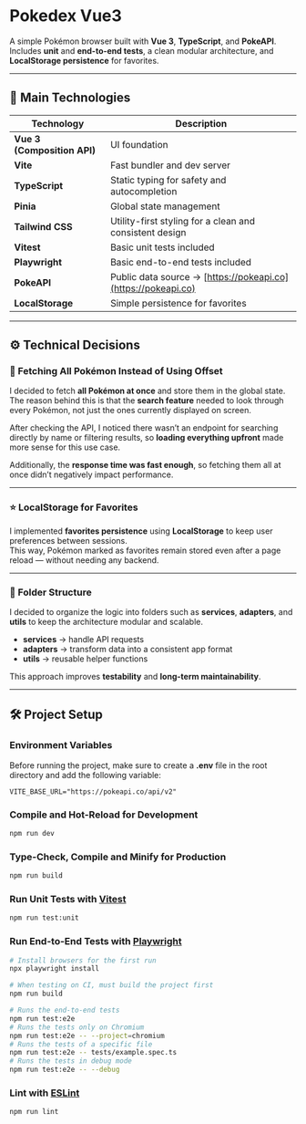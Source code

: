 # Pokedex Vue3

A simple Pokémon browser built with **Vue 3**, **TypeScript**, and **PokeAPI**.  
Includes **unit** and **end-to-end tests**, a clean modular architecture, and **LocalStorage persistence** for favorites.

---

## 🧩 Main Technologies

| Technology                  | Description                                                   |
| --------------------------- | ------------------------------------------------------------- |
| **Vue 3 (Composition API)** | UI foundation                                                 |
| **Vite**                    | Fast bundler and dev server                                   |
| **TypeScript**              | Static typing for safety and autocompletion                   |
| **Pinia**                   | Global state management                                       |
| **Tailwind CSS**            | Utility-first styling for a clean and consistent design       |
| **Vitest**                  | Basic unit tests included                                     |
| **Playwright**              | Basic end-to-end tests included                               |
| **PokeAPI**                 | Public data source → [https://pokeapi.co](https://pokeapi.co) |
| **LocalStorage**            | Simple persistence for favorites                              |

---

## ⚙️ Technical Decisions

### 🐾 Fetching All Pokémon Instead of Using Offset

I decided to fetch **all Pokémon at once** and store them in the global state.  
The reason behind this is that the **search feature** needed to look through every Pokémon, not just the ones currently displayed on screen.

After checking the API, I noticed there wasn’t an endpoint for searching directly by name or filtering results, so **loading everything upfront** made more sense for this use case.

Additionally, the **response time was fast enough**, so fetching them all at once didn’t negatively impact performance.

---

### ⭐ LocalStorage for Favorites

I implemented **favorites persistence** using **LocalStorage** to keep user preferences between sessions.  
This way, Pokémon marked as favorites remain stored even after a page reload — without needing any backend.

---

### 🧱 Folder Structure

I decided to organize the logic into folders such as **services**, **adapters**, and **utils** to keep the architecture modular and scalable.

- **services** → handle API requests
- **adapters** → transform data into a consistent app format
- **utils** → reusable helper functions

This approach improves **testability** and **long-term maintainability**.

---

## 🛠️ Project Setup

### Environment Variables

Before running the project, make sure to create a **.env** file in the root directory and add the following variable:

```env
VITE_BASE_URL="https://pokeapi.co/api/v2"
```

### Compile and Hot-Reload for Development

```sh
npm run dev
```

### Type-Check, Compile and Minify for Production

```sh
npm run build
```

### Run Unit Tests with [Vitest](https://vitest.dev/)

```sh
npm run test:unit
```

### Run End-to-End Tests with [Playwright](https://playwright.dev)

```sh
# Install browsers for the first run
npx playwright install

# When testing on CI, must build the project first
npm run build

# Runs the end-to-end tests
npm run test:e2e
# Runs the tests only on Chromium
npm run test:e2e -- --project=chromium
# Runs the tests of a specific file
npm run test:e2e -- tests/example.spec.ts
# Runs the tests in debug mode
npm run test:e2e -- --debug
```

### Lint with [ESLint](https://eslint.org/)

```sh
npm run lint
```
